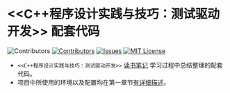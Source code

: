 # <<C++程序设计实践与技巧：测试驱动开发>> 配套代码

![Contributors][build-url]
[![Contributors][contributors-shield]][contributors-url]
[![Issues][issues-shield]][issues-url]
[![MIT License][license-shield]][license-url]

- `<<C++程序设计实践与技巧：测试驱动开发>>` [读书笔记](https://github.com/HATTER-LONG/NoteBook_ModernCppProgrammingWithTDD) 学习过程中总结整理的配套代码。
- 项目中所使用的环境以及配置均在第一章节[有详细描述](https://github.com/HATTER-LONG/NoteBook_ModernCppProgrammingWithTDD/blob/master/01_%E7%8E%AF%E5%A2%83%E8%AE%BE%E7%BD%AE/1.md)。


<!-- MARKDOWN LINKS & IMAGES -->
<!-- https://www.markdownguide.org/basic-syntax/#reference-style-links -->
[contributors-shield]: https://img.shields.io/github/contributors/HATTER-LONG/TDD_Learning.svg?style=flat
[contributors-url]: https://github.com/HATTER-LONG/TDD_Learning/graphs/contributors
[forks-shield]: https://img.shields.io/github/forks/HATTER-LONG/TDD_Learning.svg?style=flat
[forks-url]: https://github.com/HATTER-LONG/TDD_Learning/network/members
[stars-shield]: https://img.shields.io/github/stars/HATTER-LONG/TDD_Learning.svg?style=flat
[stars-url]: https://github.com/HATTER-LONG/TDD_Learning/stargazers
[issues-shield]: https://img.shields.io/github/issues/HATTER-LONG/TDD_Learning.svg?style=flat
[issues-url]: https://github.com/HATTER-LONG/TDD_Learning/issues
[license-shield]: https://img.shields.io/github/license/HATTER-LONG/TDD_Learning.svg?style=flat
[license-url]: https://github.com/HATTER-LONG/TDD_Learning/blob/master/LICENSE
[linkedin-shield]: https://img.shields.io/badge/-LinkedIn-black.svg?style=flat&logo=linkedin&colorB=555
[linkedin-url]: https://linkedin.com/in/othneildrew
[build-url]: https://github.com/HATTER-LONG/TDD_Learning/workflows/CMake/badge.svg?style=flat
